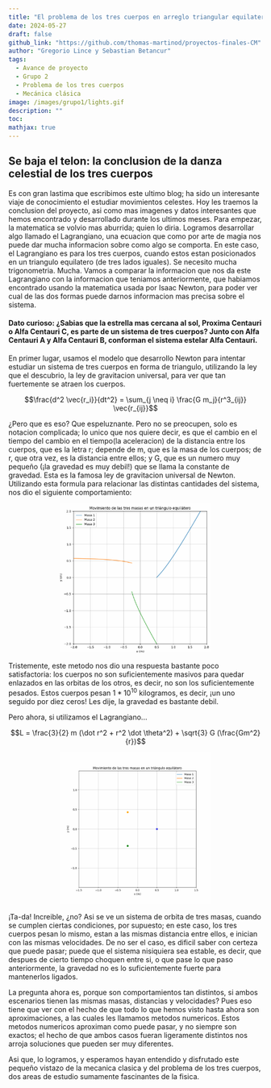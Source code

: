```yaml
---
title: "El problema de los tres cuerpos en arreglo triangular equilatero"
date: 2024-05-27
draft: false
github_link: "https://github.com/thomas-martinod/proyectos-finales-CM"
author: "Gregorio Lince y Sebastian Betancur"
tags:
  - Avance de proyecto
  - Grupo 2
  - Problema de los tres cuerpos
  - Mecánica clásica
image: /images/grupo1/lights.gif
description: ""
toc:
mathjax: true
---
```


## Se baja el telon: la conclusion de la danza celestial de los tres cuerpos

Es con gran lastima que escribimos este ultimo blog; ha sido un interesante viaje de conocimiento el estudiar movimientos celestes. Hoy les traemos la conclusion del proyecto, asi como mas imagenes y datos interesantes que hemos encontrado y desarrollado durante los ultimos meses. Para empezar, la matematica se volvio mas aburrida; quien lo diria. Logramos desarrollar algo llamado el Lagrangiano, una ecuacion que como por arte de magia nos puede dar mucha informacion sobre como algo se comporta. En este caso, el Lagrangiano es para los tres cuerpos, cuando estos estan posicionados en un triangulo equilatero (de tres lados iguales). Se necesito mucha trigonometria. Mucha. Vamos a comparar la informacion que nos da este Lagrangiano con la informacion que teniamos anteriormente, que habiamos encontrado usando la matematica usada por Isaac Newton, para poder ver cual de las dos formas puede darnos informacion mas precisa sobre el sistema. 

#### Dato curioso: ¿Sabias que la estrella mas cercana al sol, Proxima Centauri o Alfa Centauri C, es parte de un sistema de tres cuerpos? Junto con Alfa Centauri A y Alfa Centauri B, conforman el sistema estelar Alfa Centauri.

En primer lugar, usamos el modelo que desarrollo Newton para intentar estudiar un sistema de tres cuerpos en forma de triangulo, utilizando la ley que el descubrio, la ley de gravitacion universal, para ver que tan fuertemente se atraen los cuerpos. 

$$\frac{d^2 \vec{r_i}}{dt^2} = \sum_{j \neq i} \frac{G m_j}{r^3_{ij}} \vec{r_{ij}}$$

¿Pero que es eso? Que espeluznante. Pero no se preocupen, solo es notacion complicada; lo unico que nos quiere decir, es que el cambio en el tiempo del cambio en el tiempo(la aceleracion) de la distancia entre los cuerpos, que es la letra r; depende de m, que es la masa de los cuerpos; de r, que otra vez, es la distancia entre ellos; y G, que es un numero muy pequeño (¡la gravedad es muy debil!) que se llama la constante de gravedad. Esta es la famosa ley de gravitacion universal de Newton. Utilizando esta formula para relacionar las distintas cantidades del sistema, nos dio el siguiente comportamiento:

<p align="center">
  <img src="/exampleSite/static/images/grupo 2/mecanicalagr.png" alt="Lag4" width="300" class="center">
</p>

Tristemente, este metodo nos dio una respuesta bastante poco satisfactoria: los cuerpos no son suficientemente masivos para quedar enlazados en las orbitas de los otros, es decir, no son los suficientemente pesados. Estos cuerpos pesan $1*10^{10}$ kilogramos, es decir, ¡un uno seguido por diez ceros! Les dije, la gravedad es bastante debil. 

Pero ahora, si utilizamos el Lagrangiano... 

$$L = \frac{3}{2} m (\dot r^2 + r^2 \dot \theta^2) + \sqrt{3} G (\frac{Gm^2}{r})$$

<p align="center">
  <img src="/exampleSite/static/images/grupo 2/tres_cuerpos.gif" alt="Lag5" width="300">
</p>

¡Ta-da! Increible, ¿no? Asi se ve un sistema de orbita de tres masas, cuando se cumplen ciertas condiciones, por supuesto; en este caso, los tres cuerpos pesan lo mismo, estan a las mismas distancia entre ellos, e inician con las mismas velocidades. De no ser el caso, es dificil saber con certeza que puede pasar; puede que el sistema nisiquiera sea estable, es decir, que despues de cierto tiempo choquen entre si, o que pase lo que paso anteriormente, la gravedad no es lo suficientemente fuerte para mantenerlos ligados.

La pregunta ahora es, porque son comportamientos tan distintos, si ambos escenarios tienen las mismas masas, distancias y velocidades? Pues eso tiene que ver con el hecho de que todo lo que hemos visto hasta ahora son aproximaciones, a las cuales les llamamos metodos numericos. Estos metodos numericos aproximan como puede pasar, y no siempre son exactos; el hecho de que ambos casos fueran ligeramente distintos nos arroja soluciones que pueden ser muy diferentes.

Asi que, lo logramos, y esperamos hayan entendido y disfrutado este pequeño vistazo de la mecanica clasica y del problema de los tres cuerpos, dos areas de estudio sumamente fascinantes de la fisica. 



